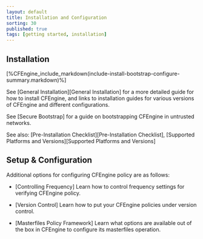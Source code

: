 ```yaml
---
layout: default
title: Installation and Configuration
sorting: 30
published: true
tags: [getting started, installation]
---
```


## Installation ##

[%CFEngine_include_markdown(include-install-bootstrap-configure-summary.markdown)%]

See [General Installation][General Installation] for a more detailed guide for how to install CFEngine, and links to installation guides for various versions of CFEngine and different configurations.

See [Secure Bootstrap] for a guide on bootstrapping CFEngine in untrusted networks.

See also: [Pre-Installation Checklist][Pre-Installation Checklist], [Supported Platforms and Versions][Supported Platforms and Versions]

## Setup & Configuration ##

Additional options for configuring CFEngine policy are as follows:

* [Controlling Frequency]
Learn how to control frequency settings for verifying CFEngine policy.

* [Version Control]
Learn how to put your CFEngine policies under version control.

* [Masterfiles Policy Framework]
Learn what options are available out of the box in CFEngine to configure its masterfiles operation.
